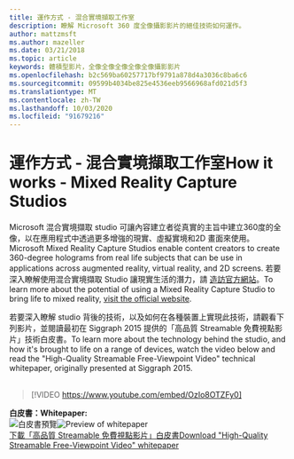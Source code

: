```yaml
---
title: 運作方式 - 混合實境擷取工作室
description: 瞭解 Microsoft 360 度全像攝影影片的絕佳技術如何運作。
author: mattzmsft
ms.author: mazeller
ms.date: 03/21/2018
ms.topic: article
keywords: 體積型影片，全像全像全像全像全像攝影影片
ms.openlocfilehash: b2c569ba60257717bf9791a878d4a3036c8ba6c6
ms.sourcegitcommit: 09599b4034be825e4536eeb9566968afd021d5f3
ms.translationtype: MT
ms.contentlocale: zh-TW
ms.lasthandoff: 10/03/2020
ms.locfileid: "91679216"
---
```

# <a name="how-it-works---mixed-reality-capture-studios"></a><span data-ttu-id="1f50a-104">運作方式 - 混合實境擷取工作室</span><span class="sxs-lookup"><span data-stu-id="1f50a-104">How it works - Mixed Reality Capture Studios</span></span>

<span data-ttu-id="1f50a-105">Microsoft 混合實境擷取 studio 可讓內容建立者從真實的主旨中建立360度的全像，以在應用程式中透過更多增強的現實、虛擬實境和2D 畫面來使用。</span><span class="sxs-lookup"><span data-stu-id="1f50a-105">Microsoft Mixed Reality Capture Studios enable content creators to create 360-degree holograms from real life subjects that can be use in applications across augmented reality, virtual reality, and 2D screens.</span></span> <span data-ttu-id="1f50a-106">若要深入瞭解使用混合實境擷取 Studio 讓現實生活的潛力，請 [造訪官方網站](https://www.microsoft.com//mixed-reality/capture-studios)。</span><span class="sxs-lookup"><span data-stu-id="1f50a-106">To learn more about the potential of using a Mixed Reality Capture Studio to bring life to mixed reality, [visit the official website](https://www.microsoft.com//mixed-reality/capture-studios).</span></span>

<span data-ttu-id="1f50a-107">若要深入瞭解 studio 背後的技術，以及如何在各種裝置上實現此技術，請觀看下列影片，並閱讀最初在 Siggraph 2015 提供的「高品質 Streamable 免費視點影片」技術白皮書。</span><span class="sxs-lookup"><span data-stu-id="1f50a-107">To learn more about the technology behind the studio, and how it's brought to life on a range of devices, watch the video below and read the "High-Quality Streamable Free-Viewpoint Video" technical whitepaper, originally presented at Siggraph 2015.</span></span>
<br>
<br>
>[!VIDEO https://www.youtube.com/embed/OzIo8OTZFy0]


<span data-ttu-id="1f50a-108">**白皮書：**</span><span class="sxs-lookup"><span data-stu-id="1f50a-108">**Whitepaper:**</span></span><br>
<span data-ttu-id="1f50a-109">![白皮書預覽](images/siggraph-whitepaper-thumb-200px.png)</span><span class="sxs-lookup"><span data-stu-id="1f50a-109">![Preview of whitepaper](images/siggraph-whitepaper-thumb-200px.png)</span></span><br>
[<span data-ttu-id="1f50a-110">下載「高品質 Streamable 免費視點影片」白皮書</span><span class="sxs-lookup"><span data-stu-id="1f50a-110">Download "High-Quality Streamable Free-Viewpoint Video" whitepaper</span></span>](images/high-quality-streamable-free-viewpoint-video.pdf)
